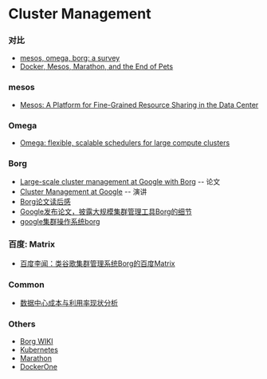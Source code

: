 # Cluster Management

### 对比
- [mesos, omega, borg: a survey](http://www.umbrant.com/blog/2015/mesos_omega_borg_survey.html)
- [Docker, Mesos, Marathon, and the End of Pets](http://blog.factual.com/docker-mesos-marathon-and-the-end-of-pets)

### mesos
- [Mesos: A Platform for Fine-Grained Resource Sharing in the Data Center](https://www.cs.berkeley.edu/~alig/papers/mesos.pdf)

### Omega
- [Omega: flexible, scalable schedulers for large compute clusters](http://research.google.com/pubs/pub41684.html)

### Borg
- [Large-scale cluster management at Google with Borg](http://static.googleusercontent.com/media/research.google.com/en/us/pubs/archive/43438.pdf) -- 论文
- [Cluster Management at Google](http://www.infoq.com/presentations/cluster-management-google) -- 演讲
- [Borg论文读后感](http://mp.weixin.qq.com/s?__biz=MjM5MzYzMzkyMQ==&mid=204283418&idx=1&sn=658fcdff9eafddfd1542cdb77f81828f#rd)
- [Google发布论文，披露大规模集群管理工具Borg的细节](http://mp.weixin.qq.com/s?__biz=MjM5MDE0Mjc4MA==&mid=205863827&idx=2&sn=650c55fc981f187ad2a34a7906811ac1#rd)
- [google集群操作系统borg](http://pipul.org/2015/05/large-scale-cluster-management-at-google-with-borg/)

### 百度: Matrix
- [百度李闻：类谷歌集群管理系统Borg的百度Matrix](http://news.csdn.net/article_preview.html?preview=1&reload=1&arcid=2822017)

### Common
- [数据中心成本与利用率现状分析](http://www.ccf.org.cn/resources/1190201776262/2015/05/12/8.pdf)

### Others
- [Borg WIKI](http://en.wikipedia.org/wiki/Borg_%28Star_Trek%29)
- [Kubernetes](https://github.com/GoogleCloudPlatform/kubernetes)
- [Marathon](https://github.com/mesosphere/marathon)
- [DockerOne](http://dockerone.com/)
